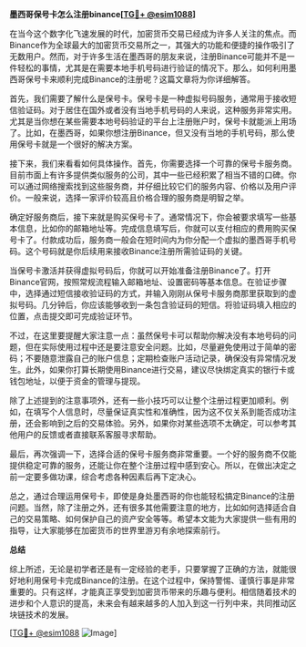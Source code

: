 **墨西哥保号卡怎么注册binance[[TG💪+ @esim1088](https://t.me/s/esim1088)]**

在当今这个数字化飞速发展的时代，加密货币交易已经成为许多人关注的焦点。而Binance作为全球最大的加密货币交易所之一，其强大的功能和便捷的操作吸引了无数用户。然而，对于许多生活在墨西哥的朋友来说，注册Binance可能并不是一件轻松的事情，尤其是在需要本地手机号码进行验证的情况下。那么，如何利用墨西哥保号卡来顺利完成Binance的注册呢？这篇文章将为你详细解答。

首先，我们需要了解什么是保号卡。保号卡是一种虚拟号码服务，通常用于接收短信验证码。对于居住在国外或者没有当地手机号码的人来说，这种服务非常实用。尤其是当你想在某些需要本地号码验证的平台上注册账户时，保号卡就能派上用场了。比如，在墨西哥，如果你想注册Binance，但又没有当地的手机号码，那么使用保号卡就是一个很好的解决方案。

接下来，我们来看看如何具体操作。首先，你需要选择一个可靠的保号卡服务商。目前市面上有许多提供类似服务的公司，其中一些已经积累了相当不错的口碑。你可以通过网络搜索找到这些服务商，并仔细比较它们的服务内容、价格以及用户评价。一般来说，选择一家评价较高且价格合理的服务商是明智之举。

确定好服务商后，接下来就是购买保号卡了。通常情况下，你会被要求填写一些基本信息，比如你的邮箱地址等。完成信息填写后，你就可以支付相应的费用购买保号卡了。付款成功后，服务商一般会在短时间内为你分配一个虚拟的墨西哥手机号码。这个号码就是你后续用来接收Binance注册所需验证码的关键。

当保号卡激活并获得虚拟号码后，你就可以开始准备注册Binance了。打开Binance官网，按照常规流程输入邮箱地址、设置密码等基本信息。在验证步骤中，选择通过短信接收验证码的方式，并输入刚刚从保号卡服务商那里获取到的虚拟号码。几分钟后，你应该能够收到一条包含验证码的短信。将验证码填入相应的位置，点击提交即可完成验证环节。

不过，在这里要提醒大家注意一点：虽然保号卡可以帮助你解决没有本地号码的问题，但在实际使用过程中还是要注意安全问题。比如，尽量避免使用过于简单的密码；不要随意泄露自己的账户信息；定期检查账户活动记录，确保没有异常情况发生。此外，如果你打算长期使用Binance进行交易，建议尽快绑定真实的银行卡或钱包地址，以便于资金的管理与提现。

除了上述提到的注意事项外，还有一些小技巧可以让整个注册过程更加顺利。例如，在填写个人信息时，尽量保证真实性和准确性，因为这不仅关系到能否成功注册，还会影响到之后的交易体验。另外，如果你对某些选项不太确定，可以参考其他用户的反馈或者直接联系客服寻求帮助。

最后，再次强调一下，选择合适的保号卡服务商非常重要。一个好的服务商不仅能提供稳定可靠的服务，还能让你在整个注册过程中感到安心。所以，在做出决定之前一定要多做功课，综合考虑各种因素后再下定决心。

总之，通过合理运用保号卡，即使是身处墨西哥的你也能轻松搞定Binance的注册问题。当然，除了注册之外，还有很多其他需要注意的地方，比如如何选择适合自己的交易策略、如何保护自己的资产安全等等。希望本文能为大家提供一些有用的指导，让大家能够在加密货币的世界里游刃有余地探索前行。

**总结**

综上所述，无论是初学者还是有一定经验的老手，只要掌握了正确的方法，就能很好地利用保号卡完成Binance的注册。在这个过程中，保持警惕、谨慎行事是非常重要的。只有这样，才能真正享受到加密货币带来的乐趣与便利。相信随着技术的进步和个人意识的提高，未来会有越来越多的人加入到这一行列中来，共同推动区块链技术的发展。

[[TG💪+ @esim1088](https://t.me/s/esim1088) ![Image](https://i.postimg.cc/4NQfJmqS/Snipaste-2025-05-13-00-14-12.png)]